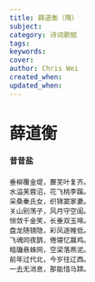 ```yaml
---
title: 薛道衡（隋）
subject: 
category: 诗词歌赋
tags: 
keywords: 
cover: 
author: Chris Wei
created_when: 
updated_when: 
---
```


# 薛道衡

#### 昔昔盐

```
垂柳覆金堤，蘼芜叶复齐。
水溢芙蓉沼，花飞桃李蹊。
采桑秦氏女，织锦窦家妻。
关山别荡子，风月守空闺。
恒敛千金笑，长垂双玉啼。
盘龙随镜隐，彩凤逐帷低。
飞魂同夜鹊，倦寝忆晨鸡。
暗牖悬蛛网，空梁落燕泥。
前年过代北，今岁往辽西。
一去无消息，那能惜马蹄。
```
